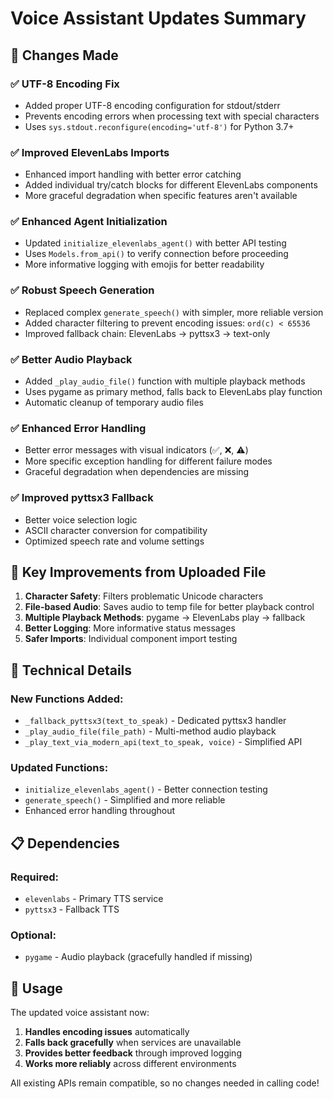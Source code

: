 # Voice Assistant Updates Summary

## 🎯 Changes Made

### ✅ **UTF-8 Encoding Fix**
- Added proper UTF-8 encoding configuration for stdout/stderr
- Prevents encoding errors when processing text with special characters
- Uses `sys.stdout.reconfigure(encoding='utf-8')` for Python 3.7+

### ✅ **Improved ElevenLabs Imports**
- Enhanced import handling with better error catching
- Added individual try/catch blocks for different ElevenLabs components
- More graceful degradation when specific features aren't available

### ✅ **Enhanced Agent Initialization**
- Updated `initialize_elevenlabs_agent()` with better API testing
- Uses `Models.from_api()` to verify connection before proceeding
- More informative logging with emojis for better readability

### ✅ **Robust Speech Generation**
- Replaced complex `generate_speech()` with simpler, more reliable version
- Added character filtering to prevent encoding issues: `ord(c) < 65536`
- Improved fallback chain: ElevenLabs → pyttsx3 → text-only

### ✅ **Better Audio Playback**
- Added `_play_audio_file()` function with multiple playback methods
- Uses pygame as primary method, falls back to ElevenLabs play function
- Automatic cleanup of temporary audio files

### ✅ **Enhanced Error Handling**
- Better error messages with visual indicators (✅, ❌, ⚠️)
- More specific exception handling for different failure modes
- Graceful degradation when dependencies are missing

### ✅ **Improved pyttsx3 Fallback**
- Better voice selection logic
- ASCII character conversion for compatibility
- Optimized speech rate and volume settings

## 🚀 **Key Improvements from Uploaded File**

1. **Character Safety**: Filters problematic Unicode characters
2. **File-based Audio**: Saves audio to temp file for better playback control
3. **Multiple Playback Methods**: pygame → ElevenLabs play → fallback
4. **Better Logging**: More informative status messages
5. **Safer Imports**: Individual component import testing

## 🔧 **Technical Details**

### New Functions Added:
- `_fallback_pyttsx3(text_to_speak)` - Dedicated pyttsx3 handler
- `_play_audio_file(file_path)` - Multi-method audio playback
- `_play_text_via_modern_api(text_to_speak, voice)` - Simplified API

### Updated Functions:
- `initialize_elevenlabs_agent()` - Better connection testing
- `generate_speech()` - Simplified and more reliable
- Enhanced error handling throughout

## 📋 **Dependencies**

### Required:
- `elevenlabs` - Primary TTS service
- `pyttsx3` - Fallback TTS

### Optional:
- `pygame` - Audio playback (gracefully handled if missing)

## 🎯 **Usage**

The updated voice assistant now:
1. **Handles encoding issues** automatically
2. **Falls back gracefully** when services are unavailable  
3. **Provides better feedback** through improved logging
4. **Works more reliably** across different environments

All existing APIs remain compatible, so no changes needed in calling code!
